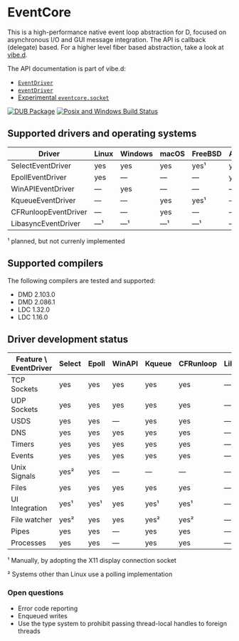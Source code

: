 EventCore
=========

This is a high-performance native event loop abstraction for D, focused on asynchronous I/O and GUI message integration. The API is callback (delegate) based. For a higher level fiber based abstraction, take a look at [vibe.d](https://vibed.org/).

The API documentation is part of vibe.d:
- [`EventDriver`](https://vibed.org/api/eventcore.driver/EventDriver)
- [`eventDriver`](https://vibed.org/api/eventcore.core/eventDriver)
- [Experimental `eventcore.socket`](https://vibed.org/api/eventcore.socket/)

[![DUB Package](https://img.shields.io/dub/v/eventcore.svg)](https://code.dlang.org/packages/eventcore)
[![Posix and Windows Build Status](https://github.com/vibe-d/eventcore/actions/workflows/ci.yml/badge.svg)](https://github.com/vibe-d/eventcore/actions/workflows/ci.yml)

Supported drivers and operating systems
---------------------------------------

Driver               | Linux   | Windows | macOS   | FreeBSD | Android | iOS
---------------------|---------|---------|---------|---------|---------|---------
SelectEventDriver    | yes     | yes     | yes     | yes¹    | yes     | yes
EpollEventDriver     | yes     | &mdash; | &mdash; | &mdash; | yes     | &mdash;
WinAPIEventDriver    | &mdash; | yes     | &mdash; | &mdash; | &mdash; | &mdash;
KqueueEventDriver    | &mdash; | &mdash; | yes     | yes¹    | &mdash; | yes
CFRunloopEventDriver | &mdash; | &mdash; | yes     | &mdash; | &mdash; | yes
LibasyncEventDriver  | &mdash;¹| &mdash;¹| &mdash;¹| &mdash;¹| &mdash; | &mdash;

¹ planned, but not currenly implemented


Supported compilers
-------------------

The following compilers are tested and supported:

- DMD 2.103.0
- DMD 2.086.1
- LDC 1.32.0
- LDC 1.16.0


Driver development status
-------------------------

Feature \ EventDriver | Select | Epoll | WinAPI  | Kqueue  | CFRunloop | Libasync
----------------------|--------|-------|---------|---------|-----------|----------
TCP Sockets           | yes    | yes   | yes     | yes     | yes       | &mdash;
UDP Sockets           | yes    | yes   | yes     | yes     | yes       | &mdash;
USDS                  | yes    | yes   | &mdash; | yes     | yes       | &mdash;
DNS                   | yes    | yes   | yes     | yes     | yes       | &mdash;
Timers                | yes    | yes   | yes     | yes     | yes       | &mdash;
Events                | yes    | yes   | yes     | yes     | yes       | &mdash;
Unix Signals          | yes²   | yes   | &mdash; | &mdash; | &mdash;   | &mdash;
Files                 | yes    | yes   | yes     | yes     | yes       | &mdash;
UI Integration        | yes¹   | yes¹  | yes     | yes¹    | yes¹      | &mdash;
File watcher          | yes²   | yes   | yes     | yes²    | yes²      | &mdash;
Pipes                 | yes    | yes   | &mdash; | yes     | yes       | &mdash;
Processes             | yes    | yes   | &mdash; | yes     | yes       | &mdash;

¹ Manually, by adopting the X11 display connection socket

² Systems other than Linux use a polling implementation


### Open questions

- Error code reporting
- Enqueued writes
- Use the type system to prohibit passing thread-local handles to foreign threads
